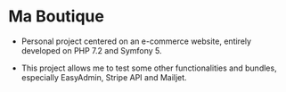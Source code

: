 # Ma Boutique
 
- Personal project centered on an e-commerce website, entirely developed on PHP 7.2 and Symfony 5.


- This project allows me to test some other functionalities and bundles, especially EasyAdmin, Stripe API and Mailjet.